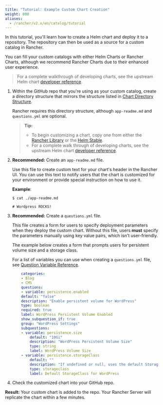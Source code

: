 ```yaml
---
title: "Tutorial: Example Custom Chart Creation"
weight: 800
aliases:
  - /rancher/v2.x/en/catalog/tutorial
---
```


In this tutorial, you'll learn how to create a Helm chart and deploy it to a repository. The repository can then be used as a source for a custom catalog in Rancher.

You can fill your custom catalogs with either Helm Charts or Rancher Charts, although we recommend Rancher Charts due to their enhanced user experience.

> For a complete walkthrough of developing charts, see the upstream Helm chart [developer reference](https://helm.sh/docs/chart_template_guide/).

1. Within the GitHub repo that you're using as your custom catalog, create a directory structure that mirrors the structure listed in [Chart Directory Structure]({{<baseurl>}}/rancher/v2.x/en/helm-charts/legacy-catalogs/adding-catalogs/#chart-directory-structure).

   Rancher requires this directory structure, although `app-readme.md` and `questions.yml` are optional.

   > **Tip:**
   >
   > - To begin customizing a chart, copy one from either the [Rancher Library](https://github.com/rancher/charts) or the [Helm Stable](https://github.com/kubernetes/charts/tree/master/stable).
   > - For a complete walk through of developing charts, see the upstream Helm chart [developer reference](https://docs.helm.sh/developing_charts/).

2. **Recommended:** Create an `app-readme.md` file.

   Use this file to create custom text for your chart's header in the Rancher UI. You can use this text to notify users that the chart is customized for your environment or provide special instruction on how to use it.

   **Example**:

   ```
   $ cat ./app-readme.md

   # Wordpress ROCKS!
   ```

3. **Recommended:** Create a `questions.yml` file.

   This file creates a form for users to specify deployment parameters when they deploy the custom chart. Without this file, users **must** specify the parameters manually using key value pairs, which isn't user-friendly.

   The example below creates a form that prompts users for persistent volume size and a storage class.

   For a list of variables you can use when creating a `questions.yml` file, see [Question Variable Reference]({{<baseurl>}}/rancher/v2.x/en/catalog/creating-apps/#question-variable-reference).

   ```yaml
       categories:
       - Blog
       - CMS
       questions:
       - variable: persistence.enabled
       default: "false"
       description: "Enable persistent volume for WordPress"
       type: boolean
       required: true
       label: WordPress Persistent Volume Enabled
       show_subquestion_if: true
       group: "WordPress Settings"
       subquestions:
       - variable: persistence.size
           default: "10Gi"
           description: "WordPress Persistent Volume Size"
           type: string
           label: WordPress Volume Size
       - variable: persistence.storageClass
           default: ""
           description: "If undefined or null, uses the default StorageClass. Default to null"
           type: storageclass
           label: Default StorageClass for WordPress
   ```

4. Check the customized chart into your GitHub repo.

**Result:** Your custom chart is added to the repo. Your Rancher Server will replicate the chart within a few minutes.
